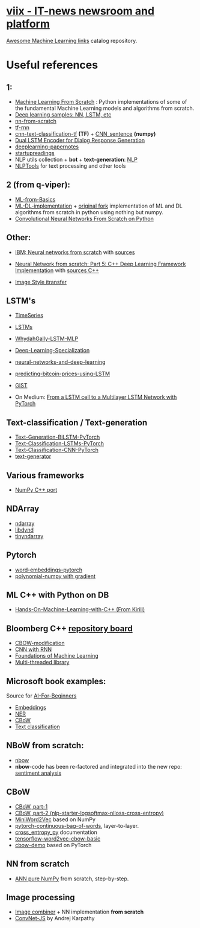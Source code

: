 # [viix - IT-news newsroom and platform](https://viix.co)

[Awesome Machine Learning links](https://github.com/viix-co/awesome-machine-learning) catalog repository.

# Useful references

## 1:
- [Machine Learning From Scratch](https://github.com/viix-co/ML-From-Scratch) : Python implementations of some of the fundamental Machine Learning models and algorithms from scratch.
- [Deep learning samples: NN, LSTM, etc](https://github.com/viix-co/deep-learning-samples)
- [nn-from-scratch](https://github.com/viix-co/nn-from-scratch)
- [tf-rnn](https://github.com/viix-co/tf-rnn)
- [cnn-text-classification-tf](https://github.com/viix-co/cnn-text-classification-tf) **(TF)** + [CNN_sentence](https://github.com/viix-co/CNN_sentence) **(numpy)**
- [Dual LSTM Encoder for Dialog Response Generation](https://github.com/viix-co/chatbot-retrieval)
- [deeplearning-papernotes](https://github.com/viix-co/deeplearning-papernotes)
- [startupreadings](https://github.com/viix-co/startupreadings)
- NLP utils collection + **bot** + **text-generation**: [NLP](https://github.com/viix-co/NLP)
- [NLPTools](https://github.com/viix-co/NLPTools) for text processing and other tools

## 2 (from q-viper):
- [ML-from-Basics](https://github.com/viix-co/ML-from-Basics)
- [ML-DL-implementation](https://github.com/viix-co/ML-DL-implementation) + [original fork](https://github.com/diixo/ML-DL-implementation) implementation of ML and DL algorithms from scratch in python using nothing but numpy.
- [Convolutional Neural Networks From Scratch on Python](https://q-viper.github.io/2020/06/05/convolutional-neural-networks-from-scratch-on-python)

## Other:
- [IBM: Neural networks from scratch](https://developer.ibm.com/articles/neural-networks-from-scratch) with [sources](https://github.com/viix-co/Neural-Network-From-Scratch)

- [Neural Network from scratch: Part 5: C++ Deep Learning Framework Implementation](https://foundationsofdl.com/2021/12/12/neural-network-from-scratch-part-5-c-deep-learning-framework-implementation) with [sources C++](https://github.com/viix-co/DeepLearningFrameworkFromScratchCpp)

- [Image Style itransfer](https://github.com/viix-co/hands-on-transfer-learning-with-python)

## LSTM's
- [TimeSeries](https://github.com/viix-co/TimeSeries)
- [LSTMs](https://github.com/viix-co/LSTMs)
- [WhydahGally-LSTM-MLP](https://github.com/viix-co/WhydahGally-LSTM-MLP)
- [Deep-Learning-Specialization](https://github.com/viix-co/Deep-Learning-Specialization)
- [neural-networks-and-deep-learning](https://github.com/viix-co/neural-networks-and-deep-learning)
- [predicting-bitcoin-prices-using-LSTM](https://github.com/viix-co/predicting-bitcoin-prices-using-LSTM)

- [GIST](https://gist.github.com/viix-co/6d4e3939a9e66d18877cf5e859baff16)

- On Medium: [From a LSTM cell to a Multilayer LSTM Network with PyTorch](https://towardsdatascience.com/from-a-lstm-cell-to-a-multilayer-lstm-network-with-pytorch-2899eb5696f3)

## Text-classification / Text-generation
- [Text-Generation-BiLSTM-PyTorch](https://github.com/FernandoLpz/Text-Generation-BiLSTM-PyTorch)
- [Text-Classification-LSTMs-PyTorch](https://github.com/viix-co/Text-Classification-LSTMs-PyTorch)
- [Text-Classification-CNN-PyTorch](https://github.com/viix-co/Text-Classification-CNN-PyTorch)
- [text-generator](https://github.com/viix-co/text-generator)

## Various frameworks

- [NumPy C++ port](https://github.com/viix-co/NumCpp)

## NDArray

- [ndarray](https://github.com/viix-co/ndarray)
- [libdynd](https://github.com/viix-co/libdynd)
- [tinyndarray](https://github.com/viix-co/tinyndarray)

## Pytorch

- [word-embeddings-pytorch](https://github.com/viix-co/word-embeddings-pytorch)
- [polynomial-numpy with gradient](https://github.com/viix-co/polynomial-numpy)

## ML C++ with Python on DB

- [Hands-On-Machine-Learning-with-C++ (From Kirill)](https://github.com/packtpublishing/hands-on-machine-learning-with-cpp)

## Bloomberg C++ [repository board](https://bloomberg.github.io)

- [CBOW-modification](https://github.com/viix-co/koan)
- [CNN with RNN](https://github.com/viix-co/cnn-rnf)
- [Foundations of Machine Learning](https://github.com/viix-co/foml)
- [Multi-threaded library](https://github.com/viix-co/quantum)

## Microsoft book examples:

Source for [AI-For-Beginners](https://github.com/microsoft/AI-For-Beginners)

- [Embeddings](https://github.com/viix-co/AI-For-Beginners/blob/main/lessons/5-NLP/14-Embeddings/EmbeddingsTF.ipynb)
- [NER](https://github.com/viix-co/AI-For-Beginners/blob/main/lessons/5-NLP/19-NER/NER-TF.ipynb)
- [CBoW](https://github.com/viix-co/AI-For-Beginners/blob/main/lessons/5-NLP/15-LanguageModeling/CBoW-TF.ipynb)
- [Text classification](https://github.com/viix-co/AI-For-Beginners/blob/main/lessons/5-NLP/13-TextRep/TextRepresentationTF.ipynb)

## NBoW from scratch:

- [nbow](https://github.com/viix-co/text_convnet)
- **nbow**-code has been re-factored and integrated into the new repo: [sentiment analysis](https://github.com/viix-co/rcnn/tree/master/code/sentiment)

## CBoW

- [CBoW, part-1](https://github.com/viix-co/cbow2)
- [CBoW, part-2 (nlp-starter-logsoftmax-nlloss-cross-entropy)](https://github.com/viix-co/nlp-starter-logsoftmax-nlloss-cross-entropy)
- [MiniWord2Vec](https://github.com/viix-co/MiniWord2Vec) based on NumPy
- [pytorch-continuous-bag-of-words](https://github.com/viix-co/pytorch-continuous-bag-of-words), layer-to-layer.
- [cross_entropy_py](https://github.com/viix-co/cross_entropy_py) documentation
- [tensorflow-word2vec-cbow-basic](https://github.com/viix-co/tensorflow-word2vec-cbow-basic)
- [cbow-demo](https://github.com/viix-co/cbow-demo) based on PyTorch

## NN from scratch

- [ANN pure NumPy](https://github.com/viix-co/ann-pure-numpy) from scratch, step-by-step.

## Image processing

- [Image combiner](https://github.com/viix-co/image-combiner) + NN implementation **from scratch**
- [ConvNet-JS](https://github.com/viix-co/convnetjs) by Andrej Karpathy
